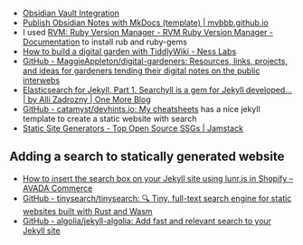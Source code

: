 ---
---

- [Obsidian Vault Integration](https://quartz.jzhao.xyz/notes/obsidian/)
- [Publish Obsidian Notes with MkDocs (template) | mvbbb.github.io](https://mvbbb.github.io/)
- I used [RVM: Ruby Version Manager - RVM Ruby Version Manager - Documentation](https://rvm.io/) to install rub and ruby-gems
- [How to build a digital garden with TiddlyWiki - Ness Labs](https://nesslabs.com/digital-garden-tiddlywiki)
- [GitHub - MaggieAppleton/digital-gardeners: Resources, links, projects, and ideas for gardeners tending their digital notes on the public interwebs](https://github.com/maggieappleton/digital-gardeners)
- [Elasticsearch for Jekyll, Part 1. Searchyll is a gem for Jekyll developed… | by Alli Zadrozny | One More Blog](https://blog.omc.io/elasticsearch-for-jekyll-part-1-ab456ac7c093)
- [GitHub - catamyst/devhints.io: My cheatsheets](https://github.com/catamyst/devhints.io) has a nice jekyll template to create a static website with search
- [Static Site Generators - Top Open Source SSGs | Jamstack](https://jamstack.org/generators/)

## Adding a search to statically generated website
- [How to insert the search box on your Jekyll site using lunr.js in Shopify – AVADA Commerce](https://avada.io/shopify/devdocs/insert-the-search-box-on-your-jekyll-site-using-lunr-js.html)
- [GitHub - tinysearch/tinysearch: 🔍 Tiny, full-text search engine for static websites built with Rust and Wasm](https://github.com/tinysearch/tinysearch)
- [GitHub - algolia/jekyll-algolia: Add fast and relevant search to your Jekyll site](https://github.com/algolia/jekyll-algolia)